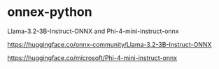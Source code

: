 # onnex-python
Llama-3.2-3B-Instruct-ONNX and Phi-4-mini-instruct-onnx





https://huggingface.co/onnx-community/Llama-3.2-3B-Instruct-ONNX

https://huggingface.co/microsoft/Phi-4-mini-instruct-onnx
